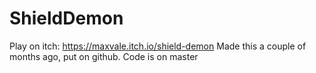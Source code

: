 # ShieldDemon
Play on itch: https://maxvale.itch.io/shield-demon
Made this a couple of months ago, put on github. Code is on master
